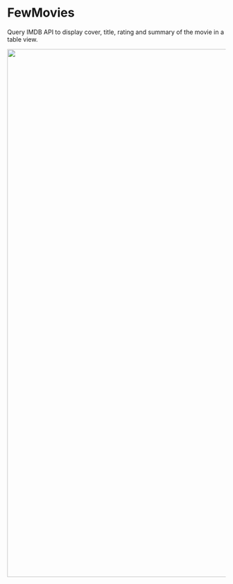 # FewMovies
Query IMDB API to display cover, title, rating and summary of the movie in a table view.

<img src="https://user-images.githubusercontent.com/2077000/172561382-beb69df0-bd56-4caf-85e0-1e177e194e36.gif" width="562" height="1218">
